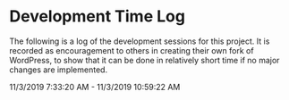 # Development Time Log

The following is a log of the development sessions for this project. It is recorded as encouragement to others in creating their own fork of WordPress, to show that it can be done in relatively short time if no major changes are implemented.

11/3/2019 7:33:20 AM - 11/3/2019 10:59:22 AM
